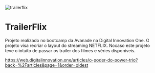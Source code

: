 ![trailerflix](https://user-images.githubusercontent.com/62730168/115941130-89cfe280-a47a-11eb-9389-2eb158438d64.png)

# TrailerFlix
Projeto realizado no bootcamp da Avanade na Digital Innovation One. O projeto visa recriar o layout do streaming NETFLIX. Nocaso este projeto teve o intuito de passar os trailer dos filmes e séries disponíveis. 

https://web.digitalinnovation.one/articles/o-poder-do-power-trio?back=%2Farticles&page=1&order=oldest
